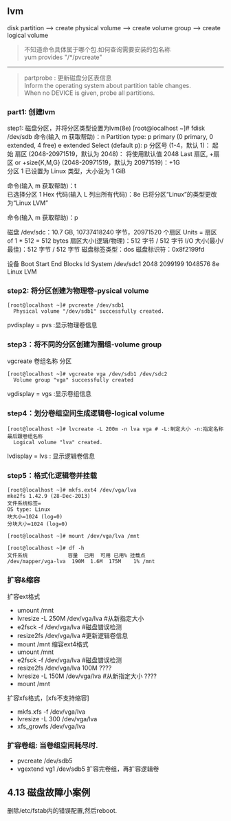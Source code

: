 ## lvm
disk partition --> create physical volume --> create volume group --> create logical volume

> 不知道命令具体属于哪个包.如何查询需要安装的包名称  
> yum provides "/*/pvcreate"
--------------------------------------------------
> partprobe :  更新磁盘分区表信息  
> Inform the operating system about partition table changes.  
> When no DEVICE is given, probe all partitions.  

### part1: 创建lvm

step1: 磁盘分区，并将分区类型设置为lvm(8e)
[root@localhost ~]# fdisk /dev/sdb
命令(输入 m 获取帮助)：n
Partition type:
   p   primary (0 primary, 0 extended, 4 free)
   e   extended
Select (default p): p
分区号 (1-4，默认 1)：
起始 扇区 (2048-20971519，默认为 2048)：
将使用默认值 2048
Last 扇区, +扇区 or +size{K,M,G} (2048-20971519，默认为 20971519)：+1G  
分区 1 已设置为 Linux 类型，大小设为 1 GiB

命令(输入 m 获取帮助)：t  
已选择分区 1
Hex 代码(输入 L 列出所有代码)：8e
已将分区“Linux”的类型更改为“Linux LVM”

命令(输入 m 获取帮助)：p

磁盘 /dev/sdc：10.7 GB, 10737418240 字节，20971520 个扇区
Units = 扇区 of 1 * 512 = 512 bytes
扇区大小(逻辑/物理)：512 字节 / 512 字节
I/O 大小(最小/最佳)：512 字节 / 512 字节
磁盘标签类型：dos
磁盘标识符：0x8f2199fd

   设备 Boot      Start         End      Blocks   Id  System
/dev/sdc1            2048     2099199     1048576   8e  Linux LVM 

### step2: 将分区创建为物理卷-pysical volume
```
[root@localhost ~]# pvcreate /dev/sdb1
  Physical volume "/dev/sdb1" successfully created.
```
pvdisplay = pvs :显示物理卷信息

### step3：将不同的分区创建为圈组-volume group
vgcreate 卷组名称 分区
```
[root@localhost ~]# vgcreate vga /dev/sdb1 /dev/sdc2
  Volume group "vga" successfully created
```
vgdisplay = vgs :显示卷组信息

### step4：划分卷组空间生成逻辑卷-logical volume
```
[root@localhost ~]# lvcreate -L 200m -n lva vga # -L:制定大小 -n:指定名称     最后跟卷组名称
  Logical volume "lva" created.
```
lvdisplay = lvs : 显示逻辑卷信息


### step5：格式化逻辑卷并挂载
```
[root@localhost ~]# mkfs.ext4 /dev/vga/lva
mke2fs 1.42.9 (28-Dec-2013)
文件系统标签=
OS type: Linux
块大小=1024 (log=0)
分块大小=1024 (log=0)

[root@localhost ~]# mount /dev/vga/lva /mnt

[root@localhost ~]# df -h
文件系统             容量  已用  可用 已用% 挂载点
/dev/mapper/vga-lva  190M  1.6M  175M    1% /mnt
```


### 扩容&缩容
扩容ext格式
- umount /mnt
- lvresize -L 250M /dev/vga/lva #从新指定大小
- e2fsck -f /dev/vga/lva #磁盘错误检测
- resize2fs /dev/vga/lva #更新逻辑卷信息
- mount /mnt
缩容ext4格式
- umount /mnt
- e2fsck -f /dev/vga/lva #磁盘错误检测
- resize2fs /dev/vga/lva 100M ????
- lvresize -L 150M /dev/vga/lva #从新指定大小 ????
- mount /mnt

扩容xfs格式，[xfs不支持缩容]
- mkfs.xfs -f /dev/vga/lva
- lvresize -L 300 /dev/vga/lva
- xfs_growfs /dev/vga/lva


### 扩容卷组: 当卷组空间耗尽时.
- pvcreate /dev/sdb5
- vgextend vg1 /dev/sdb5
扩容完卷组，再扩容逻辑卷


## 4.13 磁盘故障小案例
删除/etc/fstab内的错误配置,然后reboot.
